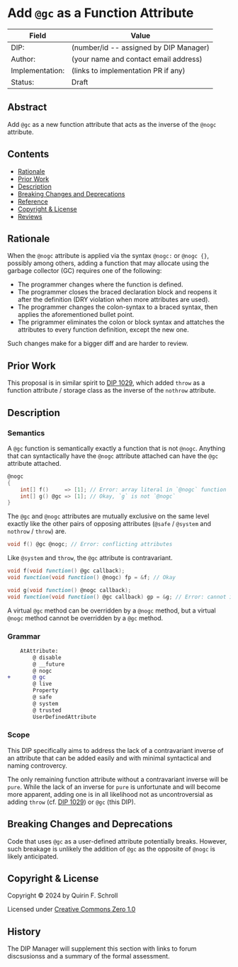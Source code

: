 # Add `@gc` as a Function Attribute

| Field           | Value                                                           |
|-----------------|-----------------------------------------------------------------|
| DIP:            | (number/id -- assigned by DIP Manager)                          |
| Author:         | (your name and contact email address)                           |
| Implementation: | (links to implementation PR if any)                             |
| Status:         | Draft                                                           |

## Abstract

Add `@gc` as a new function attribute that acts as the inverse of the `@nogc` attribute.

## Contents
* [Rationale](#rationale)
* [Prior Work](#prior-work)
* [Description](#description)
* [Breaking Changes and Deprecations](#breaking-changes-and-deprecations)
* [Reference](#reference)
* [Copyright & License](#copyright--license)
* [Reviews](#reviews)

## Rationale

When the `@nogc` attribute is applied via the syntax `@nogc:` or `@nogc {}`,
possibly among others,
adding a function that may allocate using the garbage collector (GC) requires one of the following:
* The programmer changes where the function is defined.
* The programmer closes the braced declaration block and reopens it after the definition (DRY violation when more attributes are used).
* The programmer changes the colon-syntax to a braced syntax, then applies the aforementioned bullet point.
* The prigrammer eliminates the colon or block syntax and attatches the attributes to every function definition, except the new one.

Such changes make for a bigger diff and are harder to review.

## Prior Work

This proposal is in similar spirit to [DIP 1029](https://github.com/dlang/DIPs/blob/master/DIPs/accepted/DIP1029.md),
which added `throw` as a function attribute / storage class as the inverse of the `nothrow` attribute.

## Description

### Semantics

A `@gc` function is semantically exactly a function that is not `@nogc`.
Anything that can syntactically have the `@nogc` attribute attached can have the `@gc` attribute attached.

```d
@nogc
{
    int[] f()     => [1]; // Error: array literal in `@nogc` function `f` may cause a GC allocation
    int[] g() @gc => [1]; // Okay, `g` is not `@nogc`
}
```

The `@gc` and `@nogc` attributes are mutually exclusive on the same level
exactly like the other pairs of opposing attributes (`@safe` / `@system` and `nothrow` / `throw`) are.

```d
void f() @gc @nogc; // Error: conflicting attributes
```

Like `@system` and `throw`, the `@gc` attribute is contravariant.
```d
void f(void function() @gc callback);
void function(void function() @nogc) fp = &f; // Okay

void g(void function() @nogc callback);
void function(void function() @gc callback) gp = &g; // Error: cannot implicitly convert expression `& g` of type `void function(void function() @nogc callback)` to `void function(void function() @gc callback)`
```
A virtual `@gc` method can be overridden by a `@nogc` method,
but a virtual `@nogc` method cannot be overridden by a `@gc` method.

### Grammar

```diff
    AtAttribute:
        @ disable
        @ __future
        @ nogc
+       @ gc
        @ live
        Property
        @ safe
        @ system
        @ trusted
        UserDefinedAttribute
```

### Scope

This DIP specifically aims to address the lack of a contravariant inverse of an attribute
that can be added easily and with minimal syntactical and naming controvercy.

The only remaining function attribute without a contravariant inverse will be `pure`.
While the lack of an inverse for `pure` is unfortunate and will become more apparent,
adding one is in all likelihood not as uncontroversial as adding `throw` (cf. [DIP 1029](https://github.com/dlang/DIPs/blob/master/DIPs/accepted/DIP1029.md))
or `@gc` (this DIP).

## Breaking Changes and Deprecations

Code that uses `@gc` as a user-defined attribute potentially breaks.
However, such breakage is unlikely the addition of `@gc` as the opposite of `@nogc` is likely anticipated.

## Copyright & License
Copyright © 2024 by Quirin F. Schroll

Licensed under [Creative Commons Zero 1.0](https://creativecommons.org/publicdomain/zero/1.0/legalcode.txt)

## History
The DIP Manager will supplement this section with links to forum discsusionss and a summary of the formal assessment.

